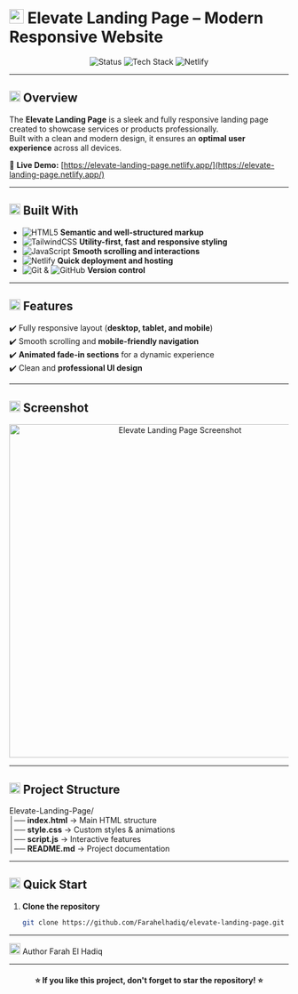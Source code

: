 # <img src="https://cdn-icons-png.flaticon.com/512/1046/1046784.png" width="26"/> Elevate Landing Page – Modern Responsive Website

<p align="center">
  <img src="https://img.shields.io/badge/Status-Completed-brightgreen?style=for-the-badge" alt="Status" />
  <img src="https://img.shields.io/badge/Made%20With-HTML5%20%7C%20TailwindCSS%20%7C%20JavaScript-orange?style=for-the-badge" alt="Tech Stack" />
  <img src="https://img.shields.io/badge/Deployed%20On-Netlify-00C7B7?logo=netlify&logoColor=white&style=for-the-badge" alt="Netlify" />
</p>

---

## <img src="https://cdn-icons-png.flaticon.com/512/1828/1828884.png" width="20"/> Overview

The **Elevate Landing Page** is a sleek and fully responsive landing page created to showcase services or products professionally.  
Built with a clean and modern design, it ensures an **optimal user experience** across all devices.

🔗 **Live Demo:** [https://elevate-landing-page.netlify.app/](https://elevate-landing-page.netlify.app/)

---

## <img src="https://cdn-icons-png.flaticon.com/512/3135/3135715.png" width="20"/> Built With

- ![HTML5](https://img.shields.io/badge/HTML5-E34F26?logo=html5&logoColor=white&style=flat) **Semantic and well-structured markup**  
- ![TailwindCSS](https://img.shields.io/badge/TailwindCSS-38B2AC?logo=tailwind-css&logoColor=white&style=flat) **Utility-first, fast and responsive styling**  
- ![JavaScript](https://img.shields.io/badge/JavaScript-F7DF1E?logo=javascript&logoColor=black&style=flat) **Smooth scrolling and interactions**  
- ![Netlify](https://img.shields.io/badge/Netlify-00C7B7?logo=netlify&logoColor=white&style=flat) **Quick deployment and hosting**  
- ![Git](https://img.shields.io/badge/Git-F05032?logo=git&logoColor=white&style=flat) & ![GitHub](https://img.shields.io/badge/GitHub-181717?logo=github&logoColor=white&style=flat) **Version control**

---

## <img src="https://cdn-icons-png.flaticon.com/512/1828/1828743.png" width="20"/> Features

✔️ Fully responsive layout (**desktop, tablet, and mobile**)  
✔️ Smooth scrolling and **mobile-friendly navigation**  
✔️ **Animated fade-in sections** for a dynamic experience  
✔️ Clean and **professional UI design**

---

## <img src="https://cdn-icons-png.flaticon.com/512/2583/2583418.png" width="20"/> Screenshot

<p align="center">
  <img width="600" alt="Elevate Landing Page Screenshot" src="https://github.com/user-attachments/assets/aab06cd9-b027-4141-8f3b-b299fadaf606" />
</p>

---

## <img src="https://cdn-icons-png.flaticon.com/512/2099/2099058.png" width="20"/> Project Structure

Elevate-Landing-Page/  
│── **index.html** → Main HTML structure  
│── **style.css** → Custom styles & animations  
│── **script.js** → Interactive features  
│── **README.md** → Project documentation  

---

## <img src="https://cdn-icons-png.flaticon.com/512/1828/1828961.png" width="20"/> Quick Start

1. **Clone the repository**  
   ```bash
   git clone https://github.com/Farahelhadiq/elevate-landing-page.git
   

---

<img src="https://cdn-icons-png.flaticon.com/512/733/733553.png" width="20"/> Author
Farah El Hadiq


---


<h4 align="center"> ⭐ If you like this project, don't forget to star the repository! ⭐ </h4> 

